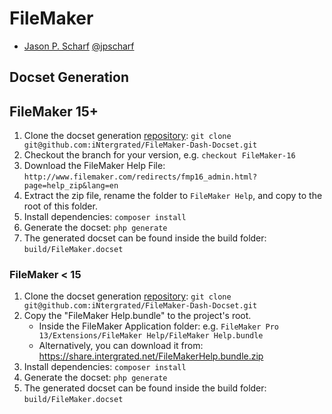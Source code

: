 FileMaker
=======================

* [Jason P. Scharf](https://github.com/iNtergrated/) [@jpscharf](https://twitter.com/jpscharf)

## Docset Generation ##


## FileMaker 15+ ##
1. Clone the docset generation [repository](git@github.com:iNtergrated/FileMaker-Dash-Docset.git): ````git clone git@github.com:iNtergrated/FileMaker-Dash-Docset.git````
2. Checkout the branch for your version, e.g. `checkout FileMaker-16`
3. Download the FileMaker Help File: `http://www.filemaker.com/redirects/fmp16_admin.html?page=help_zip&lang=en`
4. Extract the zip file, rename the folder to `FileMaker Help`, and copy to the root of this folder.
5. Install dependencies: ````composer install````
6. Generate the docset: ````php generate````
7. The generated docset can be found inside the build folder: ````build/FileMaker.docset````


### FileMaker < 15 ###
1. Clone the docset generation [repository](git@github.com:iNtergrated/FileMaker-Dash-Docset.git): ````git clone git@github.com:iNtergrated/FileMaker-Dash-Docset.git````
2. Copy the "FileMaker Help.bundle" to the project's root.
	* Inside the FileMaker Application folder: e.g. ````FileMaker Pro 13/Extensions/FileMaker Help/FileMaker Help.bundle````
	* Alternatively, you can download it from: https://share.intergrated.net/FileMakerHelp.bundle.zip
3. Install dependencies: ````composer install````
4. Generate the docset: ````php generate````
5. The generated docset can be found inside the build folder: ````build/FileMaker.docset````
